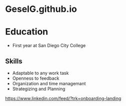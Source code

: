 # GeselG.github.io

# Education
- First year at San Diego City College

## Skills
- Adaptable to any work task
- Openness to feedback
- Organization and time managemant
- Strategizing and Planning

https://www.linkedin.com/feed/?trk=onboarding-landing
